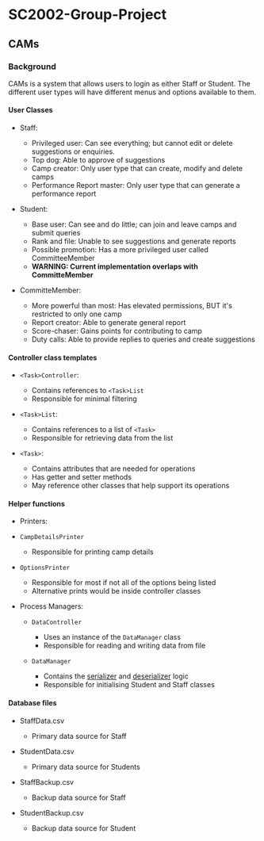 # SC2002-Group-Project
## CAMs

### Background
CAMs is a system that allows users to login as either Staff or Student. The different user types will have different menus and options available to them.

#### User Classes
  - Staff:
      - Privileged user: Can see everything; but cannot edit or delete suggestions or enquiries.
      - Top dog: Able to approve of suggestions
      - Camp creator: Only user type that can create, modify and delete camps
      - Performance Report master: Only user type that can generate a performance report

  - Student:
      - Base user: Can see and do little; can join and leave camps and submit queries
      - Rank and file: Unable to see suggestions and generate reports
      - Possible promotion: Has a more privileged user called CommitteeMember
      - <b>WARNING: Current implementation overlaps with CommitteMember</b>

  - CommitteMember:
      - More powerful than most: Has elevated permissions, BUT it's restricted to only one camp
      - Report creator: Able to generate general report
      - Score-chaser: Gains points for contributing to camp
      - Duty calls: Able to provide replies to queries and create suggestions
        
#### Controller class templates
  - ```<Task>Controller```:
      - Contains references to ```<Task>List```
      - Responsible for minimal filtering
   
  - ```<Task>List```:
      - Contains references to a list of ```<Task>```
      - Responsible for retrieving data from the list

  - ```<Task>```:
      - Contains attributes that are needed for operations
      - Has getter and setter methods
      - May reference other classes that help support its operations


#### Helper functions
 -  Printers:
   - ```CampDetailsPrinter```
       - Responsible for printing camp details 
   - ```OptionsPrinter```
       - Responsible for most if not all of the options being listed
       - Alternative prints would be inside controller classes

- Process Managers:
  - ```DataController```
      - Uses an instance of the ```DataManager``` class
      - Responsible for reading and writing data from file
   
  - ```DataManager```
      - Contains the <u>serializer</u> and <u>deserializer</u> logic
      - Responsible for initialising Student and Staff classes
  

  
#### Database files
 - StaffData.csv
   - Primary data source for Staff
    
 - StudentData.csv
   - Primary data source for Students
  
 - StaffBackup.csv
   - Backup data source for Staff
     
 - StudentBackup.csv
   - Backup data source for Student

